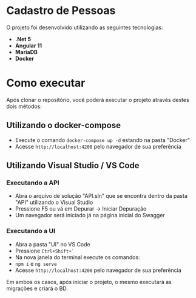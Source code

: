 # Cadastro de Pessoas

O projeto foi desenvolvido utilizando as seguintes tecnologias:
- **.Net 5**
- **Angular 11**
- **MariaDB**
- **Docker**

# Como executar
Após clonar o repositório, você poderá executar o projeto através destes dois métodos:

## Utilizando o docker-compose
- Execute o comando `docker-compose up -d` estando na pasta "Docker"
- Acesse `http://localhost:4200` pelo navegador de sua preferência

## Utilizando Visual Studio / VS Code

### Executando a API
- Abra o arquivo de solução "API.sln" que se encontra dentro da pasta "API" utilizando o Visual Studio
- Pressione F5 ou vá em Depurar -> Iniciar Depuração
- Um navegador será iniciado já na página inicial do Swagger

### Executando a UI
- Abra a pasta "UI" no VS Code
- Pressione `` Ctrl+Shift+` ``
- Na nova janela do terminal execute os comandos:
- `npm i` e `ng serve`
- Acesse `http://localhost:4200` pelo navegador de sua preferência

Em ambos os casos, após iniciar o projeto, o mesmo executará as migrações e criará o BD.